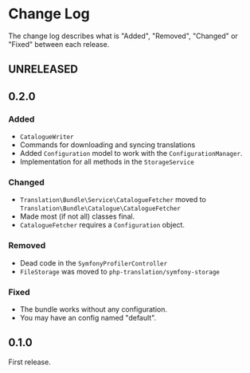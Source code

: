 # Change Log

The change log describes what is "Added", "Removed", "Changed" or "Fixed" between each release. 

## UNRELEASED

## 0.2.0

### Added

- `CatalogueWriter`
- Commands for downloading and syncing translations
- Added `Configuration` model to work with the `ConfigurationManager`.
- Implementation for all methods in the `StorageService`

### Changed

- `Translation\Bundle\Service\CatalogueFetcher` moved to `Translation\Bundle\Catalogue\CatalogueFetcher`
- Made most (if not all) classes final. 
- `CatalogueFetcher` requires a `Configuration` object.

### Removed

- Dead code in the `SymfonyProfilerController`
- `FileStorage` was moved to `php-translation/symfony-storage` 

### Fixed

- The bundle works without any configuration. 
- You may have an config named "default".

## 0.1.0

First release. 
